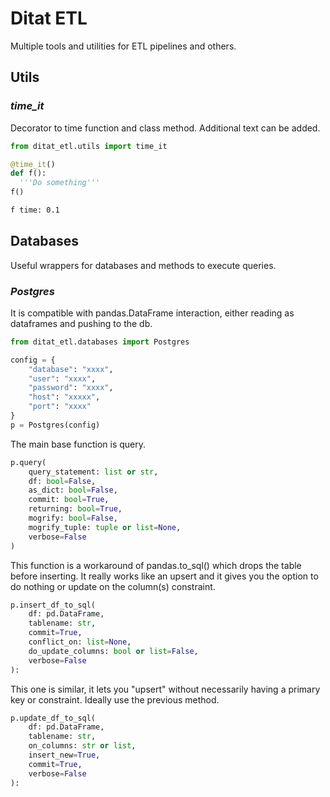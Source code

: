 # Ditat ETL
Multiple tools and utilities for ETL pipelines and others.

## Utils
### _time_it_
Decorator to time function and class method. Additional text can be added.
```python
from ditat_etl.utils import time_it

@time_it()
def f():
  '''Do something'''
f()
```
```bash
f time: 0.1
```

## Databases
Useful wrappers for databases and methods to execute queries.

### _Postgres_
It is compatible with pandas.DataFrame interaction, either reading as dataframes and pushing to the db.
```python
from ditat_etl.databases import Postgres

config = {
    "database": "xxxx",
    "user": "xxxx",
    "password": "xxxx",
    "host": "xxxxx",
    "port": "xxxx"
}
p = Postgres(config)
```
The main base function is query.
```python
p.query(
    query_statement: list or str,
    df: bool=False,
    as_dict: bool=False,
    commit: bool=True,
    returning: bool=True,
    mogrify: bool=False,
    mogrify_tuple: tuple or list=None,
    verbose=False
)
```
This function is a workaround of pandas.to_sql() which drops the table before inserting.
It really works like an upsert and it gives you the option to do nothing or update on the column(s) constraint.
```python
p.insert_df_to_sql(
    df: pd.DataFrame,
    tablename: str,
    commit=True,
    conflict_on: list=None,
    do_update_columns: bool or list=False,
    verbose=False
):
```
This one is similar, it lets you "upsert" without necessarily having a primary key or constraint.
Ideally use the previous method.
```python
p.update_df_to_sql(
    df: pd.DataFrame,
    tablename: str,
    on_columns: str or list,
    insert_new=True,
    commit=True,
    verbose=False
):
```
